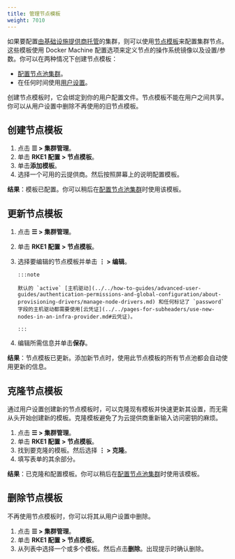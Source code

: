 ```yaml
---
title: 管理节点模板
weight: 7010
---
```


如果要配置[由基础设施提供商托管](../../pages-for-subheaders/use-new-nodes-in-an-infra-provider.md)的集群，则可以使用[节点模板](../../pages-for-subheaders/use-new-nodes-in-an-infra-provider.md#节点模板)来配置集群节点。这些模板使用 Docker Machine 配置选项来定义节点的操作系统镜像以及设置/参数。你可以在两种情况下创建节点模板：

- [配置节点池集群](../../pages-for-subheaders/use-new-nodes-in-an-infra-provider.md)。
- 在任何时间使用[用户设置](#使用用户设置创建云凭证)。

创建节点模板时，它会绑定到你的用户配置文件。节点模板不能在用户之间共享。你可以从用户设置中删除不再使用的旧节点模板。

## 创建节点模板

1. 点击 **☰ > 集群管理**。
1. 单击 **RKE1 配置 > 节点模板**。
1. 单击**添加模板**。
1. 选择一个可用的云提供商。然后按照屏幕上的说明配置模板。

**结果**：模板已配置。你可以稍后在[配置节点池集群](../../pages-for-subheaders/use-new-nodes-in-an-infra-provider.md)时使用该模板。

## 更新节点模板

1. 点击 **☰ > 集群管理**。
1. 单击 **RKE1 配置 > 节点模板**。
1. 选择要编辑的节点模板并单击 **⋮ > 编辑**。

       :::note

       默认的 `active` [主机驱动](../../how-to-guides/advanced-user-guides/authentication-permissions-and-global-configuration/about-provisioning-drivers/manage-node-drivers.md) 和任何标记了 `password` 字段的主机驱动都需要使用[云凭证](../../pages-for-subheaders/use-new-nodes-in-an-infra-provider.md#云凭证)。

       :::

1. 编辑所需信息并单击**保存**。

**结果**：节点模板已更新。添加新节点时，使用此节点模板的所有节点池都会自动使用更新的信息。

## 克隆节点模板

通过用户设置创建新的节点模板时，可以克隆现有模板并快速更新其设置，而无需从头开始创建新的模板。克隆模板避免了为云提供商重新输入访问密钥的麻烦。

1. 点击 **☰ > 集群管理**。
1. 单击 **RKE1 配置 > 节点模板**。
1. 找到要克隆的模板。然后选择 **⋮ > 克隆**。
1. 填写表单的其余部分。

**结果**：已克隆和配置模板。你可以稍后在[配置节点池集群](../../pages-for-subheaders/use-new-nodes-in-an-infra-provider.md)时使用该模板。

## 删除节点模板

不再使用节点模板时，你可以将其从用户设置中删除。

1. 点击 **☰ > 集群管理**。
1. 单击 **RKE1 配置 > 节点模板**。
1. 从列表中选择一个或多个模板。然后点击**删除**。出现提示时确认删除。
